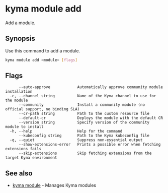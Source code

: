# kyma module add

Add a module.

## Synopsis

Use this command to add a module.

```bash
kyma module add <module> [flags]
```

## Flags

```text
      --auto-approve            Automatically approve community module installation
  -c, --channel string          Name of the Kyma channel to use for the module
      --community               Install a community module (no official support, no binding SLA)
      --cr-path string          Path to the custom resource file
      --default-cr              Deploys the module with the default CR
      --version string          Specify version of the community module to install
  -h, --help                    Help for the command
      --kubeconfig string       Path to the Kyma kubeconfig file
  -q, --quiet                   Suppress non-essential output
      --show-extensions-error   Prints a possible error when fetching extensions fails
      --skip-extensions         Skip fetching extensions from the target Kyma environment
```

## See also

* [kyma module](kyma_module.md) - Manages Kyma modules
